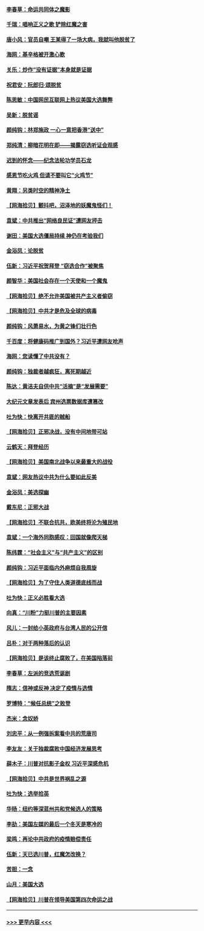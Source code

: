 #### [李春草：命运共同体之魔影](../pages/nsc993/n12585026.md?t=12010402) 
#### [千瑞：唱响正义之歌 铲除红魔之害](../pages/nsc993/n12585002.md?t=12010402) 
#### [唐小风：官员自嘲 王某得了一场大病，我就叫他脱贫了](../pages/nsc993/n12584981.md?t=12010402) 
#### [海网：基辛格被开激心歌](../pages/nsc993/n12584946.md?t=12010402) 
#### [关乐：炒作“没有证据”本身就是证据](../pages/nsc993/n12583146.md?t=12010402) 
#### [祝君安：阮郎归‧颂脱贫](../pages/nsc993/n12583119.md?t=12010402) 
#### [陈思敏：中国网民互联网上热议美国大选舞弊](../pages/nsc993/n12582845.md?t=12010402) 
#### [吴新：脱贫谣](../pages/nsc993/n12580839.md?t=12010402) 
#### [颜纯钩：林郑施政 一心一意把香港“送中”](../pages/nsc993/n12580805.md?t=12010402) 
#### [郑纯清：柳暗花明在即——揭露窃选听证会观感](../pages/nsc993/n12580795.md?t=12010402) 
#### [迟到的怀念——纪念法轮功学员石龙](../pages/nsc993/n12580245.md?t=12010402) 
#### [感恩节吃火鸡  但请不要叫它“火鸡节”](../pages/nsc993/n12580252.md?t=12010402) 
#### [黄翔：另类时空的精神净土](../pages/nsc993/n12578638.md?t=12010402) 
#### [【网海拾贝】颤抖吧，沼泽地的妖魔鬼怪们！](../pages/nsc993/n12578552.md?t=12010402) 
#### [袁斌：中共推出“网络良民证”遭网友抨击](../pages/nsc993/n12578511.md?t=12010402) 
#### [谢田：美国大选僵局持续 神仍在考验我们](../pages/nsc993/n12577432.md?t=12010402) 
#### [金浴凤：论脱贫](../pages/nsc993/n12576386.md?t=12010402) 
#### [伍新：习近平祝贺拜登 “窃选合作”被聚焦](../pages/nsc993/n12576358.md?t=12010402) 
#### [颜智华：美国社会存在一个天使和一个魔鬼](../pages/nsc993/n12574299.md?t=12010402) 
#### [【网海拾贝】绝不允许美国被共产主义者偷窃](../pages/nsc993/n12573396.md?t=12010402) 
#### [【网海拾贝】中共才是危及全球的病毒](../pages/nsc993/n12571204.md?t=12010402) 
#### [颜纯钩：风萧易水，为黄之锋们壮行色](../pages/nsc993/n12571487.md?t=12010402) 
#### [千百度：将健康码推广到国外？习近平遭网友呛声](../pages/nsc993/n12570808.md?t=12010402) 
#### [海网：您读懂了中共没有？](../pages/nsc993/n12570487.md?t=12010402) 
#### [颜纯钩：独裁者越疯狂，离死期越近](../pages/nsc993/n12569055.md?t=12010402) 
#### [陈达：黄洁夫自供中共“活摘”是“发展需要”](../pages/nsc993/n12568541.md?t=12010402) 
#### [大纪元文章发表后 宾州选票数据库遭篡改](../pages/nsc993/n12568105.md?t=12010402) 
#### [吐为快：快离开共匪的贼船](../pages/nsc993/n12568462.md?t=12010402) 
#### [【网海拾贝】正邪决战，没有中间地带可站](../pages/nsc993/n12568439.md?t=12010402) 
#### [云鹤天：拜登经历](../pages/nsc993/n12567294.md?t=12010402) 
#### [【网海拾贝】美国南北战争以来最重大的战役](../pages/nsc993/n12567247.md?t=12010402) 
#### [袁斌：网友热议中共为什么要如此反美](../pages/nsc993/n12567162.md?t=12010402) 
#### [金浴凤：美选探幽](../pages/nsc993/n12567147.md?t=12010402) 
#### [戴东尼：正邪大战](../pages/nsc993/n12567033.md?t=12010402) 
#### [【网海拾贝】不联合抗共，欧美终将沦为殖民地](../pages/nsc993/n12565068.md?t=12010402) 
#### [袁斌：一个海外同胞感叹：回国就像爬天梯](../pages/nsc993/n12564986.md?t=12010402) 
#### [陈纬霆：“社会主义”与“共产主义”的区别](../pages/nsc993/n12562417.md?t=12010402) 
#### [颜纯钩：习近平面临内外麻烦自我周旋](../pages/nsc993/n12563356.md?t=12010402) 
#### [【网海拾贝】为了守住人类道德底线而战](../pages/nsc993/n12562542.md?t=12010402) 
#### [吐为快：正义必胜看大选](../pages/nsc993/n12561967.md?t=12010402) 
#### [向真：“川粉”力挺川普的主要因素](../pages/nsc993/n12560774.md?t=12010402) 
#### [风儿：一封给小英政府与台湾人民的公开信](../pages/nsc993/n12560581.md?t=12010402) 
#### [吕朴：对于两种落后的认识](../pages/nsc993/n12560492.md?t=12010402) 
#### [【网海拾贝】是该终止腐败了，在美国陷落前](../pages/nsc993/n12559936.md?t=12010402) 
#### [李春草：左派的竞选荒诞剧](../pages/nsc993/n12558380.md?t=12010402) 
#### [隋志：信神或反神 决定了疫情与选情](../pages/nsc993/n12558255.md?t=12010402) 
#### [罗博特：“候任总统”之败登](../pages/nsc993/n12558189.md?t=12010402) 
#### [杰米：念奴娇](../pages/nsc993/n12558174.md?t=12010402) 
#### [刘忠平：从一例强拆案看中共的荒唐司](../pages/nsc993/n12558036.md?t=12010402) 
#### [李友友：关于独裁腐败中国经济发展思考](../pages/nsc993/n12558004.md?t=12010402) 
#### [薛木子：川普对抗影子金权 习近平深感危机](../pages/nsc993/n12557342.md?t=12010402) 
#### [【网海拾贝】中共是世界祸乱之源](../pages/nsc993/n12555353.md?t=12010402) 
#### [吐为快：选举拾英](../pages/nsc993/n12555041.md?t=12010402) 
#### [华旸：纽约等深蓝州共和党候选人的策略](../pages/nsc993/n12554309.md?t=12010402) 
#### [李劼：美国左媒的最后一个冬天是寒冷的](../pages/nsc993/n12552947.md?t=12010402) 
#### [梁鸣：再论中共政府的疫情赔偿责任](../pages/nsc993/n12553012.md?t=12010402) 
#### [伍新：天已选川普，红魔怎改换？](../pages/nsc993/n12552970.md?t=12010402) 
#### [苦胆：一念](../pages/nsc993/n12552957.md?t=12010402) 
#### [山月：美国大选](../pages/nsc993/n12552446.md?t=12010402) 
#### [【网海拾贝】川普在领导美国第四次命运之战](../pages/nsc993/n12551973.md?t=12010402) 

----
#### [ >>> 更早内容 <<< ](../indexes/nsc993-earlier.md)
